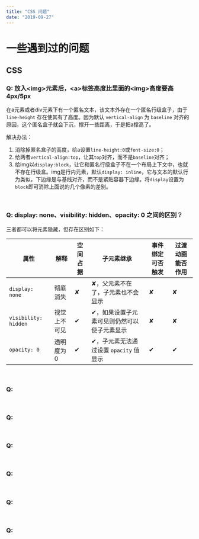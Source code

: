 ```yaml
---
title: "CSS 问题"
date: "2019-09-27"
---
```


# 一些遇到过的问题

## CSS

### Q: 放入\<img>元素后，\<a>标签高度比里面的\<img>高度要高 4px/5px

在a元素或者div元素下有一个匿名文本，该文本外存在一个匿名行级盒子，由于 `line-height` 存在使其有了高度。因为默认 `vertical-align` 为 `baseline` 对齐的原因，这个匿名盒子就会下沉，撑开一些距离，于是把a撑高了。

解决办法：

1. 消除掉匿名盒子的高度，给a设置`line-height:0`或`font-size:0`；
2. 给两者`vertical-align:top`，让其`top`对齐，而不是`baseline`对齐；
3. 给img以`display:block`，让它和匿名行级盒子不在一个布局上下文中，也就不存在行级盒。img是行内元素，默认`display: inline`，它与文本的默认行为类似，下边缘是与基线对齐，而不是紧贴容器下边缘。将``display``设置为`block`即可消除上面说的几个像素的差别。

<br/>

### Q: display: none、visibility: hidden、opacity: 0 之间的区别？

三者都可以将元素隐藏，但存在区别如下：

| 属性                 | 解释         | 空间占据 | 子元素继承                                  | 事件绑定可否触发 | 过渡动画能否作用 |
| -------------------- | ------------ | -------- | ------------------------------------------- | ---------------- | ---------------- |
| `display: none`      | 彻底消失     | ✘        | ✘，父元素不在了，子元素也不会显示           | ✘                | ✘                |
| `visibility: hidden` | 视觉上不可见 | ✔        | ✔，如果设置子元素可见则仍然可以使子元素显示 | ✘                | ✘                |
| `opacity: 0`         | 透明度为0    | ✔        | ✔，子元素无法通过设置 `opacity` 值显示      | ✔                | ✔                |

<br/>

### Q: 



<br/>

### Q: 



<br/>

### Q: 



<br/>

### Q: 



<br/>

### Q: 



<br/>

### Q: 



<br/>


